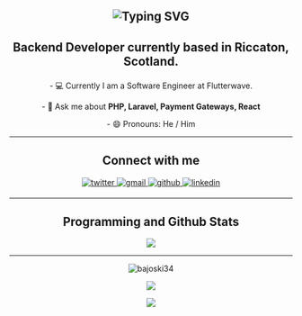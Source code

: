 <h2 align="center">

![Typing SVG](https://readme-typing-svg.herokuapp.com?font=Architects+Daughter&color=ffffff&center=true&size=30&lines=Hi+there+👋,+I'm+Abraham;I'm+a+Backend+Developer)
  
</h2>

<h2 align="center">
  
Backend Developer currently based in Riccaton, Scotland.

</h2>

<p align="center"> - 💻 Currently I am a Software Engineer at Flutterwave.</p>
<p align="center"> - 💬 Ask me about <strong>PHP, Laravel, Payment Gateways, React</strong> </p>
<p align="center"> - 😄 Pronouns: He / Him </p>

---

<h2 align="center">Connect with me</h2>

<div align="center">
  <a href="https://twitter.com/yuungbaju" target="_blank">
    <img src=https://img.shields.io/badge/twitter-%2300acee.svg?&style=for-the-badge&logo=twitter&logoColor=white alt=twitter style="margin-bottom: 5px;" />
  </a>

  <a href="mailto:olaobajua@gmail.com" target="_blank">
    <img src=https://img.shields.io/badge/Gmail-D14836?style=for-the-badge&logo=gmail&logoColor=white alt=gmail style="margin-bottom: 5px;" />
  </a>
  
  <a href="https://github.com/bajoski34" target="_blank">
    <img src=https://img.shields.io/badge/github-%2324292e.svg?&style=for-the-badge&logo=github&logoColor=white alt=github style="margin-bottom: 5px;" />
  </a>

  <a href="https://www.linkedin.com/in/abe-abraham-olaobaju-148832167/" target="_blank">
    <img src=https://img.shields.io/badge/linkedin-%231E77B5.svg?&style=for-the-badge&logo=linkedin&logoColor=white alt=linkedin style="margin-bottom: 5px;" /> 
  </a>

</div>

---

<h2 align="center">Programming and Github Stats</h2>

<p align="center">
  <img src="https://www.codewars.com/users/bajoski34/badges/large">
</p>

  ---
<p align="center">
  <img align="center" src="https://github-readme-streak-stats.herokuapp.com/?user=bajoski34&theme=gruvbox&hide_border=true&background=00000000" alt="bajoski34"/>
</p>
<p align="center">
  <img src="https://github-readme-stats.vercel.app/api?username=bajoski34&count_private=true&show_icons=true&hide_border=true&theme=gruvbox&bg_color=00000000">
</p>
<p align="center">
  <img src="https://github-readme-stats.vercel.app/api/top-langs/?username=bajoski34&layout=compact&hide_border=true&theme=gruvbox&bg_color=00000000" />
</p>

